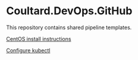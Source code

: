 # Coultard.DevOps.GitHub

This repository contains shared pipeline templates.

[CentOS install instructions](centos-install.md)

[Configure kubectl](kubectl-configure.md)